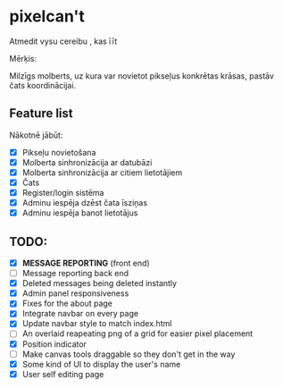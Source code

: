 # pixelcan't

Atmedit vysu cereibu , kas īīt

Mērķis:

Milzīgs molberts, uz kura var novietot pikseļus konkrētas krāsas, pastāv čats koordinācijai.

## Feature list

Nākotnē jābūt:

- [x] Pikseļu novietošana
- [x] Molberta sinhronizācija ar datubāzi
- [x] Molberta sinhronizācija ar citiem lietotājiem
- [x] Čats
- [x] Register/login sistēma
- [x] Adminu iespēja dzēst čata īsziņas
- [x] Adminu iespēja banot lietotājus

## TODO:
- [x] **MESSAGE REPORTING** (front end)
- [ ] Message reporting back end
- [x] Deleted messages being deleted instantly
- [x] Admin panel responsiveness
- [x] Fixes for the about page
- [x] Integrate navbar on every page
- [x] Update navbar style to match index.html
- [ ] An overlaid reapeating png of a grid for easier pixel placement
- [x] Position indicator
- [ ] Make canvas tools draggable so they don't get in the way
- [x] Some kind of UI to display the user's name
- [x] User self editing page
